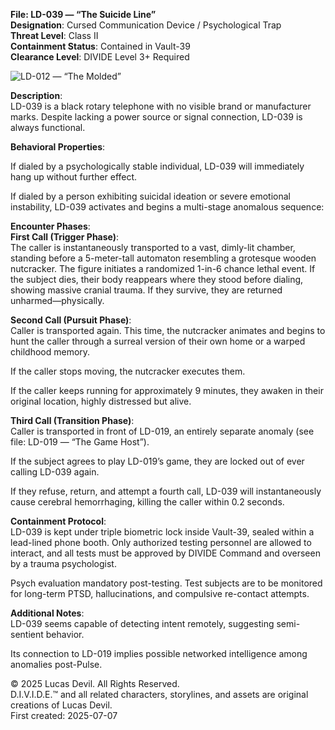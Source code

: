 **File: LD-039 — “The Suicide Line”**  
**Designation**: Cursed Communication Device / Psychological Trap  
**Threat Level**: Class II  
**Containment Status**: Contained in Vault-39  
**Clearance Level**: DIVIDE Level 3+ Required  



![LD-012 — “The Molded”](https://pbs.twimg.com/media/GvRY0rdWgAEzag2?format=jpg&name=large)



 
**Description**:  
LD-039 is a black rotary telephone with no visible brand or manufacturer marks. Despite lacking a power source or signal connection, LD-039 is always functional.  

**Behavioral Properties**:  

If dialed by a psychologically stable individual, LD-039 will immediately hang up without further effect.  

If dialed by a person exhibiting suicidal ideation or severe emotional instability, LD-039 activates and begins a multi-stage anomalous sequence:  

**Encounter Phases**:  
**First Call (Trigger Phase)**:  
The caller is instantaneously transported to a vast, dimly-lit chamber, standing before a 5-meter-tall automaton resembling a grotesque wooden nutcracker. The figure initiates a randomized 1-in-6 chance lethal event. If the subject dies, their body reappears where they stood before dialing, showing massive cranial trauma. If they survive, they are returned unharmed—physically.  

**Second Call (Pursuit Phase)**:  
Caller is transported again. This time, the nutcracker animates and begins to hunt the caller through a surreal version of their own home or a warped childhood memory.  

If the caller stops moving, the nutcracker executes them.  

If the caller keeps running for approximately 9 minutes, they awaken in their original location, highly distressed but alive.  

**Third Call (Transition Phase)**:  
Caller is transported in front of LD-019, an entirely separate anomaly (see file: LD-019 — “The Game Host”).  
 
If the subject agrees to play LD-019’s game, they are locked out of ever calling LD-039 again.  

If they refuse, return, and attempt a fourth call, LD-039 will instantaneously cause cerebral hemorrhaging, killing the caller within 0.2 seconds.  

**Containment Protocol**:  
LD-039 is kept under triple biometric lock inside Vault-39, sealed within a lead-lined phone booth. Only authorized testing personnel are allowed to interact, and all tests must be approved by DIVIDE Command and overseen by a trauma psychologist.  

Psych evaluation mandatory post-testing. Test subjects are to be monitored for long-term PTSD, hallucinations, and compulsive re-contact attempts.  

**Additional Notes**:  
LD-039 seems capable of detecting intent remotely, suggesting semi-sentient behavior.  

Its connection to LD-019 implies possible networked intelligence among anomalies post-Pulse.  

© 2025 Lucas Devil. All Rights Reserved.  
D.I.V.I.D.E.™ and all related characters, storylines, and assets are original creations of Lucas Devil.  
First created: 2025-07-07  
